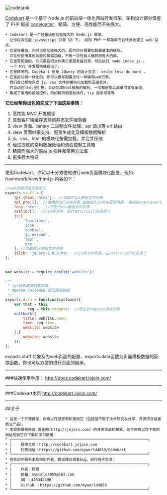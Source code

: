 ![codetank](http://codekart.jojoin.com/cssimg/codekart/logo__big.png)

[Codekart](http://codekart.jojoin.com/) 是一个基于 Node.js 的前后端一体化网站开发框架，架构设计部分借鉴了 PHP 框架 [codeigniter](http://codeigniter.org.cn/)，精简、方便、高性能而不失强大。

```
• Codekart 是一个轻量级但功能强大的 Node.js 框架， 
  让你在高性能 javascript 引擎 V8 下， 如同 PHP 一样简单而且快速地建立 web 站点。
• 它是轻量级，同时也是功能强大的。因为你只需要加载最基本的模块，
  并在你使用其他功能时按需加载，不用一次性载入臃肿而庞大的库。
• 它是零配置的。你只需要把文件拷贝至服务器目录，然后执行 node index.js ，
  一个 MVC 开发框架就启动了。
• 它是精简的。Codekart 信奉 JQuery 的设计哲学： write less do more 。
• 它是前后端一体化的。你可以像写配置文件一样编写web页面，
  我们自动帮你完成 js、css 文件的模块化加载和压缩合并，
  并自动在html里引用。自动完成html模板的解析。一切都是那么简单而富有条理。
• 集成了常用的前端控件，例如翻页和滚动插件，tip 提示框等等
```

**它已经帮你出色的完成了下面这些事情：**

1. 高性能 MVC 开发框架
2. 具备客户端缓存支持的静态文件服务器
3. view 页面、binary 二进制文件处理、api 请求等 url 路由
4. view 页面继承支持、配置生成化及模板数据解析
5. js、css、html 的模块化按需加载，并合并压缩
6. 经过提炼的常用数据处理和流程控制工具箱
7. 精简而强大的前端 js 插件和常用方法库
8. 更多强大特征

****

使用Codekart，你可以十分方便的进行web页面模块化配置，例如: framework/view/html.js 内容如下：

```javascript
//web页面顶级页面定义
exports.stuff = {
    tpl:{html:'html'},  //页面的tpl模板文件列表
    tpl_pre:[],  //待用的tpl文件列表 会被加入js文件里面待用  保存在app/view/tpl文件夹 格式{note_list:'abc/abc'}
    less:'html',  //页面的css模板文件列表
    csslib:[],  //css库文件，在static/csslib目录下
    js:[
        'functions',
        'json',
        'cookie',
        'jq-extend',
        'tmpl',
        'pro'
    ], //页面的js模板文件列表
    jslib: 'jquery-2.0.3.min'  //js库文件列表，在static/jslib目录下
};
 
 
var website = require_config('website');
 
/**
 * tpl模板数据获取函数
 * @param callback 返回模板数据
 */
exports.data = function(callback){
    var that = this
        , req = this.request;  //原生的request请求对象
    callback({
        title: website.name,
        time: req.time,
        website: website
    },{
        website: website
    });
};
```

exports.stuff 对象及为web页面的配置，exports.data函数为页面模板数据的获取函数。你也可以方便的进行页面的继承。

****

###快速使用手册：
http://docs.codekart.jojoin.com/

****

###Codekart主页
http://codekart.jojoin.com/

****

##关于

```
* 这是一个开源框架，你可以任意修改和使用它（包括但不限于技术研究与分享、开源项目或者商业产品）。
* 本框架最初来自 君鉴网(http://jojoin.com) 的开发实战和积累，如今你可以在下面的地址找到它并下载和学习使用：
* ┌─────────────────────────────────────────────────────────────┐
* │    框架主页：http://codekart.jojoin.com
* │    托管地址：https://github.com/myworld4059/Codekart
* └─────────────────────────────────────────────────────────────┘
* 也欢迎你联系本框架的作者，提出建议或者bug，进行技术交流：
* ┌─────────────────────────────────────────────────────────────┐
* │    作者：杨捷
* │    邮箱：myworld4059@163.com
* │    QQ ：446342398
* │    Github ：https://github.com/myworld4059
* └─────────────────────────────────────────────────────────────┘
```

